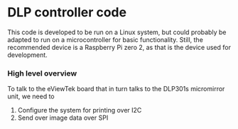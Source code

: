 # DLP controller code

This code is developed to be run on a Linux system, but could probably be adapted to run on a microcontroller for basic functionality. Still, the recommended device is a Raspberry Pi zero 2, as that is the device used for development.

### High level overview

To talk to the eViewTek board that in turn talks to the DLP301s micromirror unit, we need to 

1. Configure the system for printing over I2C
2. Send over image data over SPI